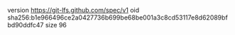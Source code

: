 version https://git-lfs.github.com/spec/v1
oid sha256:b1e966496ce2a0427736b699be68be001a3c8cd53117e8d62089bfbd90ddfc47
size 96
